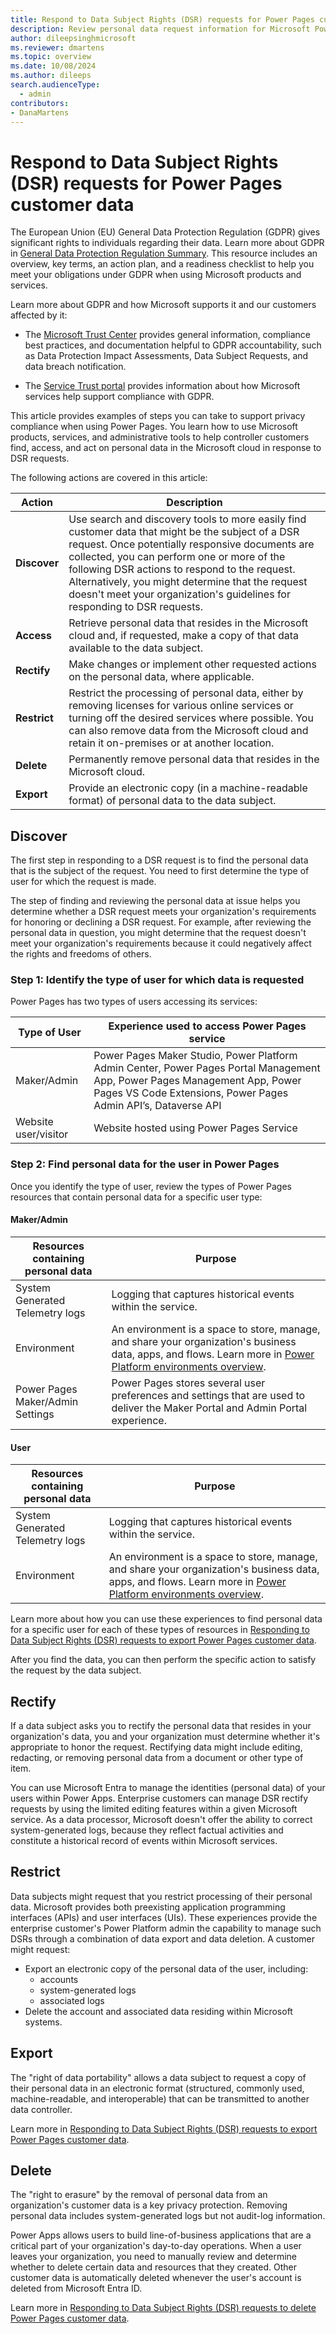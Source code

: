 ```yaml
---
title: Respond to Data Subject Rights (DSR) requests for Power Pages customer data
description: Review personal data request information for Microsoft Power Pages.
author: dileepsinghmicrosoft
ms.reviewer: dmartens
ms.topic: overview
ms.date: 10/08/2024
ms.author: dileeps
search.audienceType: 
  - admin
contributors:
- DanaMartens 
---
```


# Respond to Data Subject Rights (DSR) requests for Power Pages customer data

The European Union (EU) General Data Protection Regulation (GDPR) gives significant rights to individuals regarding their data. Learn more about GDPR in [General Data Protection Regulation Summary](/compliance/regulatory/gdpr). This resource includes an overview, key terms, an action plan, and a readiness checklist to help you meet your obligations under GDPR when using Microsoft products and services.

Learn more about GDPR and how Microsoft supports it and our customers affected by it:

- The [Microsoft Trust Center](https://www.microsoft.com/trust-center/privacy/gdpr-overview) provides general information, compliance best practices, and documentation helpful to GDPR accountability, such as Data Protection Impact Assessments, Data Subject Requests, and data breach notification.

- The [Service Trust portal](https://servicetrust.microsoft.com/ViewPage/GDPRGetStarted) provides information about how Microsoft services help support compliance with GDPR.

This article provides examples of steps you can take to support privacy compliance when using Power Pages. You learn how to use Microsoft products, services, and administrative tools to help controller customers find, access, and act on personal data in the Microsoft cloud in response to DSR requests.

The following actions are covered in this article:

| Action   | Description |
|----------|-------------|
| **Discover** | Use search and discovery tools to more easily find customer data that might be the subject of a DSR request. Once potentially responsive documents are collected, you can perform one or more of the following DSR actions to respond to the request. Alternatively, you might determine that the request doesn't meet your organization's guidelines for responding to DSR requests. |
| **Access** | Retrieve personal data that resides in the Microsoft cloud and, if requested, make a copy of that data available to the data subject. |
| **Rectify** | Make changes or implement other requested actions on the personal data, where applicable. |
| **Restrict** | Restrict the processing of personal data, either by removing licenses for various online services or turning off the desired services where possible. You can also remove data from the Microsoft cloud and retain it on-premises or at another location. |
| **Delete** | Permanently remove personal data that resides in the Microsoft cloud. |
| **Export** | Provide an electronic copy (in a machine-readable format) of personal data to the data subject. |

## Discover

The first step in responding to a DSR request is to find the personal data that is the subject of the request. You need to first determine the type of user for which the request is made.

The step of finding and reviewing the personal data at issue helps you determine whether a DSR request meets your organization's requirements for honoring or declining a DSR request. For example, after reviewing the personal data in question, you might determine that the request doesn't meet your organization's requirements because it could negatively affect the rights and freedoms of others.

### Step 1: Identify the type of user for which data is requested

Power Pages has two types of users accessing its services:

| Type of User | Experience used to access Power Pages service |
|--------------|----------------------------------------------|
| Maker/Admin  | Power Pages Maker Studio, Power Platform Admin Center, Power Pages Portal Management App, Power Pages Management App, Power Pages VS Code Extensions, Power Pages Admin API’s, Dataverse API |
| Website user/visitor     | Website hosted using Power Pages Service     |

### Step 2: Find personal data for the user in Power Pages

Once you identify the type of user, review the types of Power Pages resources that contain personal data for a specific user type:

#### Maker/Admin

| Resources containing personal data | Purpose |
|------------------------------------|---------|
| System Generated Telemetry logs    | Logging that captures historical events within the service. |
| Environment                        | An environment is a space to store, manage, and share your organization's business data, apps, and flows. Learn more in [Power Platform environments overview](/power-platform/admin/environments-overview). |
| Power Pages Maker/Admin Settings   | Power Pages stores several user preferences and settings that are used to deliver the Maker Portal and Admin Portal experience. |

#### User

| Resources containing personal data | Purpose |
|------------------------------------|---------|
| System Generated Telemetry logs    | Logging that captures historical events within the service. |
| Environment                        | An environment is a space to store, manage, and share your organization's business data, apps, and flows. Learn more in [Power Platform environments overview](/power-platform/admin/environments-overview). |

Learn more about how you can use these experiences to find personal data for a specific user for each of these types of resources in [Responding to Data Subject Rights (DSR) requests to export Power Pages customer data](privacy-dsr-export.md).

After you find the data, you can then perform the specific action to satisfy the request by the data subject.

## Rectify

If a data subject asks you to rectify the personal data that resides in your organization's data, you and your organization must determine whether it's appropriate to honor the request. Rectifying data might include editing, redacting, or removing personal data from a document or other type of item.

You can use Microsoft Entra to manage the identities (personal data) of your users within Power Apps. Enterprise customers can manage DSR rectify requests by using the limited editing features within a given Microsoft service. As a data processor, Microsoft doesn't offer the ability to correct system-generated logs, because they reflect factual activities and constitute a historical record of events within Microsoft services.

## Restrict

Data subjects might request that you restrict processing of their personal data. Microsoft provides both preexisting application programming interfaces (APIs) and user interfaces (UIs). These experiences provide the enterprise customer's Power Platform admin the capability to manage such DSRs through a combination of data export and data deletion. A customer might request:

- Export an electronic copy of the personal data of the user, including:
  - accounts
  - system-generated logs
  - associated logs
- Delete the account and associated data residing within Microsoft systems.

## Export

The "right of data portability" allows a data subject to request a copy of their personal data in an electronic format (structured, commonly used, machine-readable, and interoperable) that can be transmitted to another data controller.

Learn more in [Responding to Data Subject Rights (DSR) requests to export Power Pages customer data](privacy-dsr-export.md).

## Delete

The "right to erasure" by the removal of personal data from an organization's customer data is a key privacy protection. Removing personal data includes system-generated logs but not audit-log information.

Power Apps allows users to build line-of-business applications that are a critical part of your organization's day-to-day operations. When a user leaves your organization, you need to manually review and determine whether to delete certain data and resources that they created. Other customer data is automatically deleted whenever the user's account is deleted from Microsoft Entra ID.

Learn more in [Responding to Data Subject Rights (DSR) requests to delete Power Pages customer data](privacy-dsr-delete.md).
